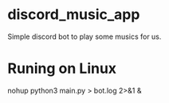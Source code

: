 # discord_music_app
Simple discord bot to play some musics for us.

# Runing on Linux
nohup python3 main.py > bot.log 2>&1 &
